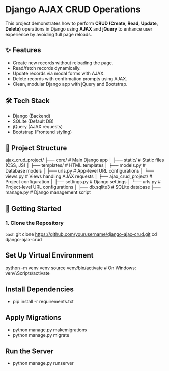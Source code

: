 # Django AJAX CRUD Operations

This project demonstrates how to perform **CRUD (Create, Read, Update, Delete)** operations in Django using **AJAX** and **jQuery** to enhance user experience by avoiding full page reloads.

## ✨ Features

- Create new records without reloading the page.
- Read/fetch records dynamically.
- Update records via modal forms with AJAX.
- Delete records with confirmation prompts using AJAX.
- Clean, modular Django app with jQuery and Bootstrap.

## 🛠️ Tech Stack

- Django (Backend)
- SQLite (Default DB)
- jQuery (AJAX requests)
- Bootstrap (Frontend styling)

## 📁 Project Structure

ajax_crud_project/
├── core/                     # Main Django app
│   ├── static/               # Static files (CSS, JS)
│   ├── templates/            # HTML templates
│   ├── models.py             # Database models
│   ├── urls.py               # App-level URL configurations
│   └── views.py              # Views handling AJAX requests
│
├── ajax_crud_project/        # Project configuration
│   ├── settings.py           # Django settings
│   └── urls.py               # Project-level URL configurations
│
├── db.sqlite3                # SQLite database
├── manage.py                 # Django management script




## 🚀 Getting Started

### 1. Clone the Repository

```bash```
git clone https://github.com/yourusername/django-ajax-crud.git
cd django-ajax-crud

## Set Up Virtual Environment
python -m venv venv
source venv/bin/activate  # On Windows: venv\Scripts\activate

## Install Dependencies
 - pip install -r requirements.txt

## Apply Migrations
 - python manage.py makemigrations
 - python manage.py migrate

##  Run the Server
 - python manage.py runserver



